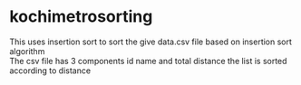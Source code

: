 # kochimetrosorting
This uses insertion sort to sort the give data.csv file based on insertion sort algorithm  
The csv file has 3 components id name and total distance 
the list is sorted according to distance
